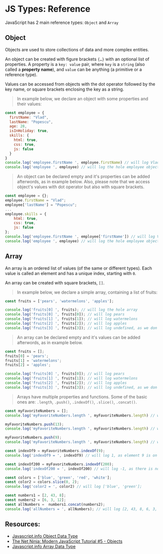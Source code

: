 # JS Types: Reference

JavaScript has 2 main reference types: `Object` and `Array`

## Object
Objects are used to store collections of data and more complex entities.

An object can be created with figure brackets `{…}` with an optional list of properties. A property is a `key: value` pair, where `key` is a `string` (also called a **property name**), and `value` can be anything (a primitive or a reference type).

Values can be accessed from objects with the dot operator followed by the key name, or square brackets enclosing the key as a string.

> In example below, we declare an object with some properties and their values:
```javascript
const employee = {
  firstName: "Vlad",
  lastName: "Popescu",
  age: 28,
  isInHoliday: true,
  skills: {
    html: true,
    css: true,
    js: false
  }
} 
console.log('employee.firstName ', employee.firstName) // will log Vlad
console.log('employee ', employee) // will log the hole employee object
```
 
> An object can be declared empty and it's properties can be added afterwords, as in example below. Also, please note that we access object's values with dot operator but also with square brackets.

```javascript
const employee = {};
employee.firstName = "Vlad";
employee['lastName'] = "Popescu";
...
employee.skills = {
    html: true,
    css: true,
    js: false
};
console.log('employee.firstName ', employee['firstName']) // will log Vlad
console.log('employee ', employee) // will log the hole employee object
```


## Array
An array is an ordered list of values (of the same or different types). Each value is called an element and has a unique index, starting with `0`. 

An array can be created with square brackets, `[]`.

> In example below, we declare a simple array, containing a list of fruits:
```javascript
const fruits = ['pears', 'watermelons', 'apples'];

console.log('fruits[0] ', fruits); // will log the hole array
console.log('fruits[0] ', fruits[0]); // will log pears
console.log('fruits[1] ', fruits[1]); // will log watermelons
console.log('fruits[2] ', fruits[2]); // will log apples
console.log('fruits[3] ', fruits[3]); // will log undefined, as we don't have a value on position 3
```

> An array can be declared empty and it's values can be added afterwords, as in example below. 
```javascript
const fruits = [];
fruits[0] = 'pears';
fruits[1] = 'watermelons';
fruits[2] = 'apples';

console.log('fruits[0] ', fruits[0]); // will log pears
console.log('fruits[1] ', fruits[1]); // will log watermelons
console.log('fruits[2] ', fruits[2]); // will log apples
console.log('fruits[3] ', fruits[3]); // will log undefined, as we don't have a value on position 3
```

> Arrays have multiple properties and functions. Some of the basic ones are: `.length`, `.push()`, `.indexOf()`, `.slice()`, `.concat()`. 
```javascript
const myFavoriteNumbers = [];
console.log('myFavoriteNumbers.length ', myFavoriteNumbers.length) // will log 0, as this is an empty array

myFavoriteNumbers.push(13);
console.log('myFavoriteNumbers.length ', myFavoriteNumbers.length) // will log 1, as we have one element in this array

myFavoriteNumbers.push(9);
console.log('myFavoriteNumbers.length ', myFavoriteNumbers.length) // will log 2, as we have 2 elements in this array

const indexOf9 = myFavoriteNumbers.indexOf(9);
console.log('indexOf9 = ', indexOf9) // will log 1, as element 9 is on position 1 in this array. Remember that an array starts with position 0

const indexOf200 = myFavoriteNumbers.indexOf(200);
console.log('indexOf200 = ', indexOf200) // will log -1, as there is no 200 element in this array

const colors = ['blue', 'green', 'red', 'white'];
const color2 = colors.slice(0, 2);
console.log('color2 = ', color2) // will log ['blue', 'green'];

const numbers1 = [2, 43, 8];
const numbers2 = [6, 3, 12];
const allNumbers =  numbers1.concat(numbers2);
console.log('allNumbers = ', allNumbers); // will log [2, 43, 8, 6, 3, 12]
```








## Resources:
* [Javascript.info Object Data Type](https://javascript.info/object)
* [The Net Ninja: Modern JavaScript Tutorial #5 - Objects](https://www.youtube.com/watch?v=X0ipw1k7ygU)
* [Javascript.info Array Data Type](https://javascript.info/array)



